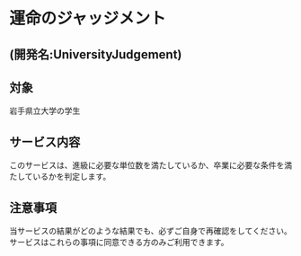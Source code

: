 # 運命のジャッジメント
## (開発名:UniversityJudgement)

## 対象
岩手県立大学の学生
## サービス内容
このサービスは、進級に必要な単位数を満たしているか、卒業に必要な条件を満たしているかを判定します。
## 注意事項
当サービスの結果がどのような結果でも、必ずご自身で再確認をしてください。
サービスはこれらの事項に同意できる方のみご利用できます。

